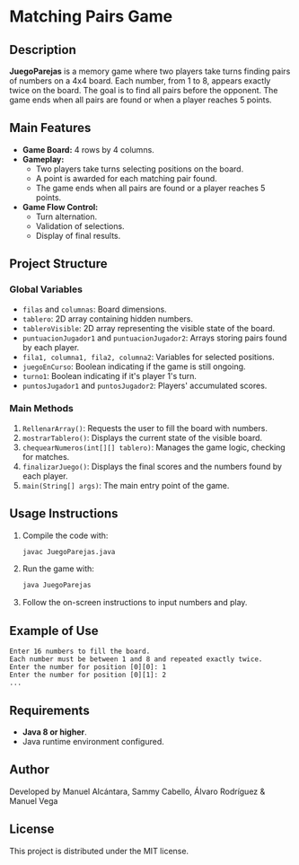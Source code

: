 # Matching Pairs Game

## Description
**JuegoParejas** is a memory game where two players take turns finding pairs of numbers on a 4x4 board. Each number, from 1 to 8, appears exactly twice on the board. The goal is to find all pairs before the opponent. The game ends when all pairs are found or when a player reaches 5 points.

## Main Features
- **Game Board:** 4 rows by 4 columns.
- **Gameplay:**
  - Two players take turns selecting positions on the board.
  - A point is awarded for each matching pair found.
  - The game ends when all pairs are found or a player reaches 5 points.
- **Game Flow Control:**
  - Turn alternation.
  - Validation of selections.
  - Display of final results.

## Project Structure

### Global Variables
- `filas` and `columnas`: Board dimensions.
- `tablero`: 2D array containing hidden numbers.
- `tableroVisible`: 2D array representing the visible state of the board.
- `puntuacionJugador1` and `puntuacionJugador2`: Arrays storing pairs found by each player.
- `fila1, columna1, fila2, columna2`: Variables for selected positions.
- `juegoEnCurso`: Boolean indicating if the game is still ongoing.
- `turno1`: Boolean indicating if it's player 1's turn.
- `puntosJugador1` and `puntosJugador2`: Players' accumulated scores.

### Main Methods
1. `RellenarArray()`: Requests the user to fill the board with numbers.
2. `mostrarTablero()`: Displays the current state of the visible board.
3. `chequearNumeros(int[][] tablero)`: Manages the game logic, checking for matches.
4. `finalizarJuego()`: Displays the final scores and the numbers found by each player.
5. `main(String[] args)`: The main entry point of the game.

## Usage Instructions
1. Compile the code with:
   ```bash
   javac JuegoParejas.java
   ```
2. Run the game with:
   ```bash
   java JuegoParejas
   ```
3. Follow the on-screen instructions to input numbers and play.

## Example of Use
```plaintext
Enter 16 numbers to fill the board.
Each number must be between 1 and 8 and repeated exactly twice.
Enter the number for position [0][0]: 1
Enter the number for position [0][1]: 2
...
```

## Requirements
- **Java 8 or higher**.
- Java runtime environment configured.

## Author
Developed by Manuel Alcántara, Sammy Cabello, Álvaro Rodríguez & Manuel Vega

## License
This project is distributed under the MIT license.

